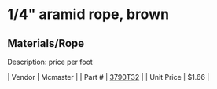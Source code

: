 # 1/4" aramid rope, brown
## Materials/Rope
Description: 	price per foot 

| Vendor | Mcmaster | 
| Part # | [3790T32](http://www.mcmaster.com/) | 
| Unit Price | $1.66 | 
